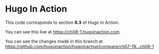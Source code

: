 Hugo In Action
===============

This code corresponds to section **8.3** of Hugo in Action.

You can see this live at https://ch08-1.hugoinaction.com.

You can see the changes made in this branch at https://github.com/hugoinaction/hugoinaction/compare/ch07-19...ch08-1

